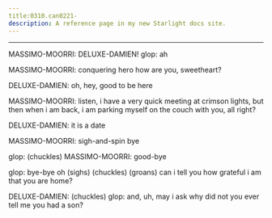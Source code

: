 ```yaml
---
title:0310.can0221-
description: A reference page in my new Starlight docs site.
---
```

----- 
MASSIMO-MOORRI: DELUXE-DAMIEN! 
glop: ah
 
MASSIMO-MOORRI: conquering hero
 how are you, sweetheart? 
 
DELUXE-DAMIEN: oh, hey, good to be here
 
MASSIMO-MOORRI: listen, i have a very quick meeting at crimson lights, but then when 
i am back, i am parking myself on the couch with you, all right? 
 
DELUXE-DAMIEN: it is a date
 
MASSIMO-MOORRI: sigh-and-spin
 bye
 
glop: (chuckles) 
MASSIMO-MOORRI: good-bye
 
glop: bye-bye
 oh
 (sighs) (chuckles) (groans) can i tell you how grateful i 
am that you are home? 
 
DELUXE-DAMIEN: (chuckles) 
glop: and, uh, may i ask why did not you ever tell me you had a son? 
 
